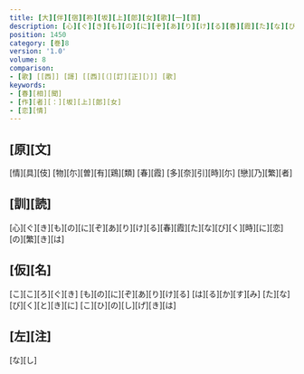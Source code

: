 ```yaml
---
title: [大][伴][宿][祢][坂][上][郎][女][歌][一][首]
description: [心][ぐ][き][も][の][に][ぞ][あ][り][け][る][春][霞][た][な][び][く][時][に][恋][の][繁][き][は]
position: 1450
category: [巻]8
version: '1.0'
volume: 8
comparison:
- [歌] [[西]] [謌] [[西][（][訂][正][）]] [歌]
keywords:
- [春][相][聞]
- [作][者][：][坂][上][郎][女]
- [恋][情]
---
```


## [原][文]

[情][具][伎] [物][尓][曽][有][鶏][類] [春][霞] [多][奈][引][時][尓] [戀][乃][繁][者]

## [訓][読]

[心][ぐ][き][も][の][に][ぞ][あ][り][け][る][春][霞][た][な][び][く][時][に][恋][の][繁][き][は]

## [仮][名]

[こ][こ][ろ][ぐ][き] [も][の][に][ぞ][あ][り][け][る] [は][る][か][す][み] [た][な][び][く][と][き][に] [こ][ひ][の][し][げ][き][は]

## [左][注]

[な][し]
